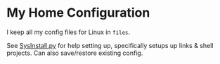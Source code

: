  My Home Configuration
=====

I keep all my config files for Linux in `files`.

See [SysInstall.py](https://github.com/starcraftman/.my_scripts/blob/master/SysInstall.py) for help
setting up, specifically setups up links & shell projects. Can also save/restore existing config.
